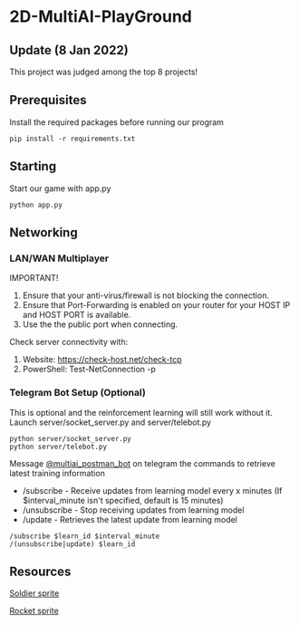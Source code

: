 # 2D-MultiAI-PlayGround

## Update (8 Jan 2022)
This project was judged among the top 8 projects!

## Prerequisites
Install the required packages before running our program

```
pip install -r requirements.txt
```

## Starting
Start our game with app.py
```
python app.py
```

## Networking
### LAN/WAN Multiplayer
IMPORTANT!
1) Ensure that your anti-virus/firewall is not blocking the connection.
2) Ensure that Port-Forwarding is enabled on your router for your HOST IP and HOST PORT is available.
3) Use the the public port when connecting. 

Check server connectivity with:
1) Website: https://check-host.net/check-tcp
2) PowerShell: Test-NetConnection <online host> -p <public port>


### Telegram Bot Setup (Optional)
This is optional and the reinforcement learning will still work without it.
Launch server/socket_server.py and server/telebot.py
```
python server/socket_server.py
python server/telebot.py
```

Message [@multiai_postman_bot](https://t.me/multiai_postman_bot) on telegram the commands to retrieve latest training information
- /subscribe - Receive updates from learning model every x minutes (If $interval_minute isn't specified, default is 15 minutes)
- /unsubscribe - Stop receiving updates from learning model
- /update - Retrieves the latest update from learning model
```
/subscribe $learn_id $interval_minute
/(unsubscribe|update) $learn_id
```


## Resources
[Soldier sprite](https://www.cleanpng.com/png-pixel-art-soldier-1821529/)

[Rocket sprite](https://gamesupply.itch.io/massive-weapon-package)
